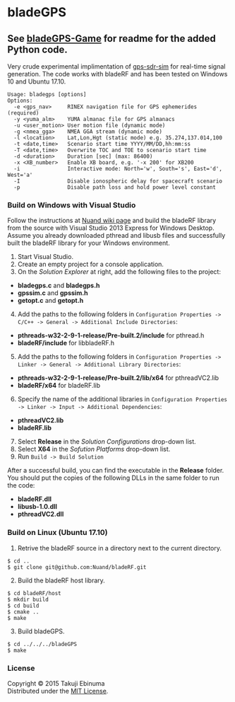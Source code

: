 # bladeGPS
See [bladeGPS-Game](gps_pygame/README.md) for readme for the added Python code.
-------

Very crude experimental implimentation of [gps-sdr-sim](https://github.com/osqzss/gps-sdr-sim) for real-time signal generation.
The code works with bladeRF and has been tested on Windows 10 and Ubuntu 17.10.

```
Usage: bladegps [options]
Options:
  -e <gps_nav>     RINEX navigation file for GPS ephemerides (required)
  -y <yuma_alm>    YUMA almanac file for GPS almanacs
  -u <user_motion> User motion file (dynamic mode)
  -g <nmea_gga>    NMEA GGA stream (dynamic mode)
  -l <location>    Lat,Lon,Hgt (static mode) e.g. 35.274,137.014,100
  -t <date,time>   Scenario start time YYYY/MM/DD,hh:mm:ss
  -T <date,time>   Overwrite TOC and TOE to scenario start time
  -d <duration>    Duration [sec] (max: 86400)
  -x <XB_number>   Enable XB board, e.g. '-x 200' for XB200
  -i               Interactive mode: North='w', South='s', East='d', West='a'
  -I               Disable ionospheric delay for spacecraft scenario
  -p               Disable path loss and hold power level constant
```

### Build on Windows with Visual Studio

Follow the instructions at [Nuand wiki page](https://github.com/Nuand/bladeRF/wiki/Getting-Started%3A-Windows) and build the bladeRF library from the source with Visual Studio 2013 Express for Windows Desktop. Assume you already downloaded pthread and libusb files and successfully built the bladeRF library for your Windows environment.

1. Start Visual Studio.
2. Create an empty project for a console application.
3. On the _Solution Explorer_ at right, add the following files to the project:
 * __bladegps.c__ and __bladegps.h__
 * __gpssim.c__ and __gpssim.h__
 * __getopt.c__ and __getopt.h__
4. Add the paths to the following folders in `Configuration Properties -> C/C++ -> General -> Additional Include Directories`:
 * __pthreads-w32-2-9-1-release/Pre-built.2/include__ for pthread.h
 * __bladeRF/include__ for libbladeRF.h
5. Add the paths to the following folders in `Configuration Properties -> Linker -> General -> Additional Library Directories`:
 * __pthreads-w32-2-9-1-release/Pre-built.2/lib/x64__ for pthreadVC2.lib
 * __bladeRF/x64__ for bladeRF.lib
6. Specify the name of the additional libraries in `Configuration Properties -> Linker -> Input -> Additional Dependencies`:
 * __pthreadVC2.lib__
 * __bladeRF.lib__
7. Select __Release__ in the _Solution Configurations_ drop-down list.
8. Select __X64__ in the _Sofution Platforms_ drop-down list.
9. Run `Build -> Build Solution`

After a successful build, you can find the executable in the __Release__ folder. You should put the copies of the following DLLs in the same folder to run the code:
* __bladeRF.dll__
* __libusb-1.0.dll__
* __pthreadVC2.dll__

### Build on Linux (Ubuntu 17.10)

1. Retrive the bladeRF source in a directory next to the current directory.

 ```
$ cd ..
$ git clone git@github.com:Nuand/bladeRF.git
```

2. Build the bladeRF host library.

 ```
$ cd bladeRF/host
$ mkdir build
$ cd build
$ cmake ..
$ make
```

3. Build bladeGPS.

 ```
$ cd ../../../bladeGPS
$ make
```

### License

Copyright &copy; 2015 Takuji Ebinuma  
Distributed under the [MIT License](http://www.opensource.org/licenses/mit-license.php).
